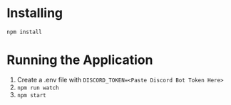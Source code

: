 # Installing
`npm install`

# Running the Application
1. Create a .env file with `DISCORD_TOKEN=<Paste Discord Bot Token Here>`
2. `npm run watch` 
3. `npm start`
